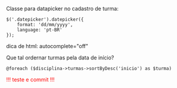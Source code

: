 Classe para datapicker no cadastro de turma:

    $('.datepicker').datepicker({
        format: 'dd/mm/yyyy',
        language: 'pt-BR'
    });

dica de html: autocomplete="off"

Que tal ordernar turmas pela data de início?

    @foreach ($disciplina->turmas->sortByDesc('inicio') as $turma)

<div style="color:red;">!!! teste e commit !!!</div>

